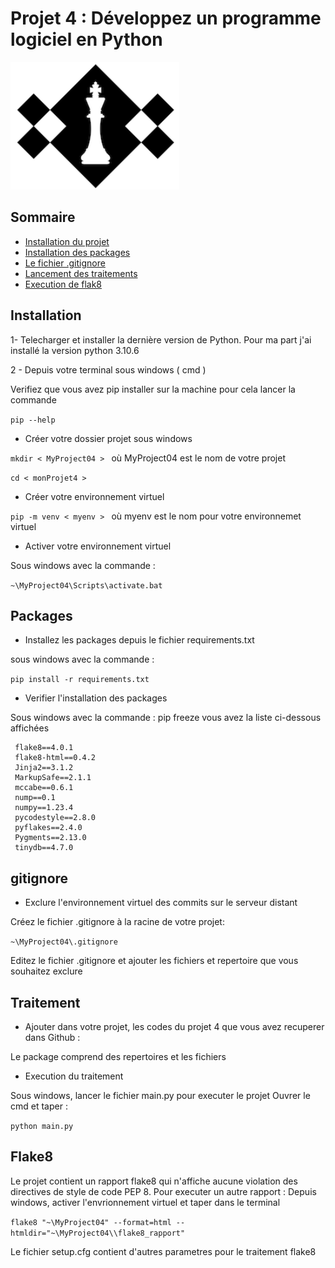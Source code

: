 # Projet 4 : Développez un programme logiciel en Python

![logo.png](logo.png)


## Sommaire

+ [Installation du projet](#Installation)
+ [Installation des packages](#Packages)
+ [Le fichier .gitignore](#gitignore)
+ [Lancement des traitements](#Traitement)
+ [Execution de flak8](#Flake8)

## Installation
  
  1- Telecharger et installer la dernière version de Python.
  Pour ma part j'ai installé la version python 3.10.6
		 
2 - Depuis votre terminal sous windows ( cmd )  

Verifiez que vous avez pip installer sur la machine
pour cela lancer la commande 

```pip --help```

- Créer votre dossier projet sous windows
	     
```mkdir < MyProject04 > ``` où MyProject04 est le nom de votre projet

```cd < monProjet4 > ```	

- Créer votre environnement virtuel
	  
```pip -m venv < myenv > ``` où myenv est le nom pour votre environnemet virtuel
		
- Activer votre environnement virtuel
	    
Sous windows avec la commande :  

```~\MyProject04\Scripts\activate.bat```

## Packages

 - Installez les packages depuis le fichier requirements.txt
	 
sous windows avec la commande :

```pip install -r requirements.txt```

- Verifier l'installation des packages 
	 
 Sous windows avec la commande : pip freeze
 vous avez la liste ci-dessous affichées

     flake8==4.0.1
     flake8-html==0.4.2
     Jinja2==3.1.2
     MarkupSafe==2.1.1
     mccabe==0.6.1
     nump==0.1
     numpy==1.23.4
     pycodestyle==2.8.0
     pyflakes==2.4.0
     Pygments==2.13.0
     tinydb==4.7.0  	
  
## gitignore

- Exclure l'environnement virtuel des commits sur le serveur distant 
	
Créez le fichier .gitignore à la racine de votre projet:   

```~\MyProject04\.gitignore ```

Editez le fichier .gitignore et ajouter les fichiers et repertoire que vous souhaitez exclure

## Traitement 

- Ajouter dans votre projet, les codes du projet 4 que vous avez recuperer dans Github :
        
Le package comprend des repertoires et les fichiers

- Execution du traitement
	
Sous windows, lancer le fichier main.py pour executer le projet
Ouvrer le cmd et taper : 

```python main.py```

## Flake8

Le projet contient un rapport flake8 qui n'affiche aucune violation des directives de style de code PEP 8.
Pour executer un autre rapport :
Depuis windows, activer l'envrionnement virtuel et taper dans le terminal

```flake8 "~\MyProject04" --format=html --htmldir="~\MyProject04\\flake8_rapport"```

Le fichier setup.cfg contient d'autres parametres pour le traitement flake8